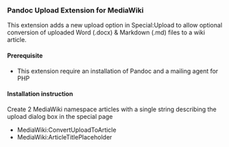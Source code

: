 ### Pandoc Upload Extension for MediaWiki
This extension adds a new upload option in Special:Upload to allow optional conversion of uploaded Word (.docx) & Markdown (.md) files to a wiki article.

#### Prerequisite
- This extension require an installation of Pandoc and a mailing agent for PHP

#### Installation instruction
Create 2 MediaWiki namespace articles with a single string describing the upload dialog box in the special page
- MediaWiki:ConvertUploadToArticle
- MediaWiki:ArticleTitlePlaceholder
